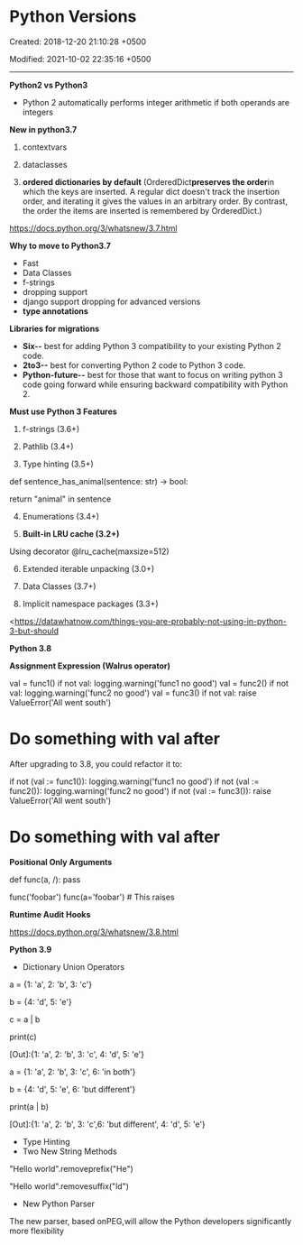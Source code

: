 # Python Versions

Created: 2018-12-20 21:10:28 +0500

Modified: 2021-10-02 22:35:16 +0500

---

**Python2 vs Python3**
-   Python 2 automatically performs integer arithmetic if both operands are integers



**New in python3.7**

1.  contextvars

2.  dataclasses

3.  **ordered dictionaries by default** (OrderedDict**preserves the order**in which the keys are inserted. A regular dict doesn't track the insertion order, and iterating it gives the values in an arbitrary order. By contrast, the order the items are inserted is remembered by OrderedDict.)



<https://docs.python.org/3/whatsnew/3.7.html>



**Why to move to Python3.7**
-   Fast
-   Data Classes
-   f-strings
-   dropping support
-   django support dropping for advanced versions
-   **type annotations**



**Libraries for migrations**
-   **Six--** best for adding Python 3 compatibility to your existing Python 2 code.
-   **2to3--** best for converting Python 2 code to Python 3 code.
-   **Python-future--** best for those that want to focus on writing python 3 code going forward while ensuring backward compatibility with Python 2.



**Must use Python 3 Features**

1.  f-strings (3.6+)

2.  Pathlib (3.4+)

3.  Type hinting (3.5+)

def sentence_has_animal(sentence: str) -> bool:

return "animal" in sentence

4.  Enumerations (3.4+)

5.  **Built-in LRU cache (3.2+)**

Using decorator @lru_cache(maxsize=512)

6.  Extended iterable unpacking (3.0+)

7.  Data Classes (3.7+)

8.  Implicit namespace packages (3.3+)



<https://datawhatnow.com/things-you-are-probably-not-using-in-python-3-but-should



**Python 3.8**

**Assignment Expression (Walrus operator)**

val = func1()
if not val:
logging.warning('func1 no good')
val = func2()
if not val:
logging.warning('func2 no good')
val = func3()
if not val:
raise ValueError('All went south')

# Do something with val after



After upgrading to 3.8, you could refactor it to:

if not (val := func1()):
logging.warning('func1 no good')
if not (val := func2()):
logging.warning('func2 no good')
if not (val := func3()):
raise ValueError('All went south')

# Do something with val after



**Positional Only Arguments**

def func(a, /):
pass

func('foobar')
func(a='foobar') # This raises



**Runtime Audit Hooks**



<https://docs.python.org/3/whatsnew/3.8.html>



**Python 3.9**
-   Dictionary Union Operators

a = {1: 'a', 2: 'b', 3: 'c'}

b = {4: 'd', 5: 'e'}

c = a | b

print(c)

[Out]:{1: 'a', 2: 'b', 3: 'c', 4: 'd', 5: 'e'}



a = {1: 'a', 2: 'b', 3: 'c', 6: 'in both'}

b = {4: 'd', 5: 'e', 6: 'but different'}

print(a | b)

[Out]:{1: 'a', 2: 'b', 3: 'c',6: 'but different', 4: 'd', 5: 'e'}
-   Type Hinting
-   Two New String Methods

"Hello world".removeprefix("He")

"Hello world".removesuffix("ld")
-   New Python Parser

The new parser, based onPEG,will allow the Python developers significantly more flexibility
